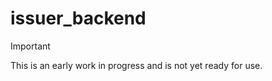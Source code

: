 # issuer_backend

> [!IMPORTANT]  
> This is an early work in progress and is not yet ready for use.

